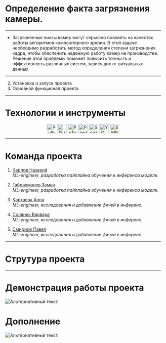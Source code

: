 # Определение факта загрязнения камеры.
---

* Загрязненные линзы камер могут серьезно повлиять на качество работы алгоритмов компьютерного зрения. В этой задаче необходимо разработать метод определения степени загрязнения кадра, чтобы обеспечить надежную работу камер на производстве. Решение этой проблемы поможет повысить точность и эффективность различных систем, зависящих от визуальных данных.
---
   2. Установка и запуск проекта
   3. Основной функционал проекта
   
---
# Технологии и инструменты
<p style="text-align: center;">
  <img src="https://img.shields.io/badge/PYTHON-blue?logo=python&logoColor=white" alt="Python" height="30">
  <img src="https://img.shields.io/badge/NUMPY-teal?logo=numpy&logoColor=white" alt="NumPy" height="30">
  <img src="https://img.shields.io/badge/PYTORCH-red?logo=pytorch&logoColor=white" alt="PyTorch" height="30">
  <img src="https://img.shields.io/badge/PANDAS-purple?logo=pandas&logoColor=white" alt="Pandas" height="30">
  <img src="https://img.shields.io/badge/SCIKIT--LEARN-orange?logo=scikitlearn&logoColor=white" alt="Scikit-Learn" height="30">
  <img src="https://img.shields.io/badge/YOLO-green?logo=opencv&logoColor=white" alt="YOLO" height="30">
  <img src="https://img.shields.io/badge/SMP-gray?logo=pytorch&logoColor=white" alt="SMP" height="30">
</p>

---

# Команда проекта

1. [Карпов Назарий](https://github.com/nazar-karpov)  
   *ML-engineer, разработка пайплайна обучения и инференса модели.*

2. [Габрахманов Заман](https://github.com/choseenonee)  
   *ML-engineer, разработка пайплайна обучения и инференса модели.*

3. [Картаева Анна](https://github.com/kartaevana)  
   *ML-engineer, исследования и добавление фичей в инференс.*

4. [Соляник Варвара](https://github.com/var-solyanik)  
   *ML-engineer, исследования и добавление фичей в инференс.*

5. [Смирнов Павел](https://github.com/pshsmrnv)  
   *ML-engineer, исследования и добавление фичей в инференс.*

---

# Струтура проекта 


---

# Демонстрация работы проекта  
![Альтернативный текст.]()  
# Дополнение  
![Альтернативный текст.](сосите)  


